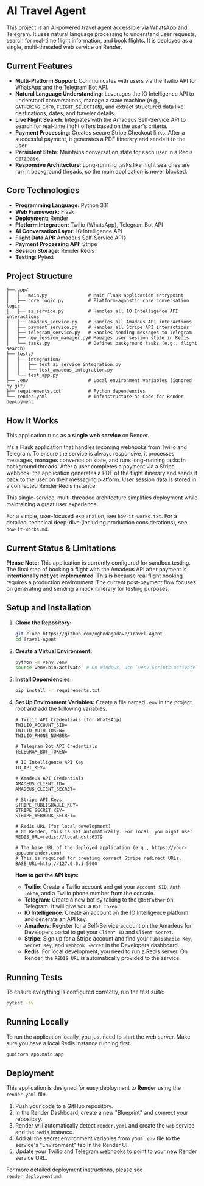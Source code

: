 # AI Travel Agent

This project is an AI-powered travel agent accessible via WhatsApp and Telegram. It uses natural language processing to understand user requests, search for real-time flight information, and book flights. It is deployed as a single, multi-threaded web service on Render.

## Current Features
- **Multi-Platform Support**: Communicates with users via the Twilio API for WhatsApp and the Telegram Bot API.
- **Natural Language Understanding**: Leverages the IO Intelligence API to understand conversations, manage a state machine (e.g., `GATHERING_INFO`, `FLIGHT_SELECTION`), and extract structured data like destinations, dates, and traveler details.
- **Live Flight Search**: Integrates with the Amadeus Self-Service API to search for real-time flight offers based on the user's criteria.
- **Payment Processing**: Creates secure Stripe Checkout links. After a successful payment, it generates a PDF itinerary and sends it to the user.
- **Persistent State**: Maintains conversation state for each user in a Redis database.
- **Responsive Architecture**: Long-running tasks like flight searches are run in background threads, so the main application is never blocked.

## Core Technologies
- **Programming Language:** Python 3.11
- **Web Framework:** Flask
- **Deployment:** Render
- **Platform Integration:** Twilio (WhatsApp), Telegram Bot API
- **AI Conversation Layer:** IO Intelligence API
- **Flight Data API:** Amadeus Self-Service APIs
- **Payment Processing API:** Stripe
- **Session Storage:** Render Redis
- **Testing**: Pytest

## Project Structure
```
├── app/
│   ├── main.py               # Main Flask application entrypoint
│   ├── core_logic.py         # Platform-agnostic core conversation logic
│   ├── ai_service.py         # Handles all IO Intelligence API interactions
│   ├── amadeus_service.py    # Handles all Amadeus API interactions
│   ├── payment_service.py    # Handles all Stripe API interactions
│   ├── telegram_service.py   # Handles sending messages to Telegram
│   ├── new_session_manager.py# Manages user session state in Redis
│   └── tasks.py              # Defines background tasks (e.g., flight search)
├── tests/
│   ├── integration/
│   │   ├── test_ai_service_integration.py
│   │   └── test_amadeus_integration.py
│   └── test_app.py
├── .env                      # Local environment variables (ignored by git)
├── requirements.txt          # Python dependencies
└── render.yaml               # Infrastructure-as-Code for Render deployment
```

## How It Works

This application runs as a **single web service** on Render.

It's a Flask application that handles incoming webhooks from Twilio and Telegram. To ensure the service is always responsive, it processes messages, manages conversation state, and runs long-running tasks in background threads. After a user completes a payment via a Stripe webhook, the application generates a PDF of the flight itinerary and sends it back to the user on their messaging platform. User session data is stored in a connected Render Redis instance.

This single-service, multi-threaded architecture simplifies deployment while maintaining a great user experience.

For a simple, user-focused explanation, see `how-it-works.txt`.
For a detailed, technical deep-dive (including production considerations), see `how-it-works.md`.

## Current Status & Limitations
**Please Note:** This application is currently configured for sandbox testing. The final step of booking a flight with the Amadeus API after payment is **intentionally not yet implemented**. This is because real flight booking requires a production environment. The current post-payment flow focuses on generating and sending a mock itinerary for testing purposes.

## Setup and Installation

1.  **Clone the Repository:**
    ```bash
    git clone https://github.com/ugbodagadave/Travel-Agent
    cd Travel-Agent
    ```

2.  **Create a Virtual Environment:**
    ```bash
    python -m venv venv
    source venv/bin/activate  # On Windows, use `venv\Scripts\activate`
    ```

3.  **Install Dependencies:**
    ```bash
    pip install -r requirements.txt
    ```

4.  **Set Up Environment Variables:**
    Create a file named `.env` in the project root and add the following variables.

    ```
    # Twilio API Credentials (for WhatsApp)
    TWILIO_ACCOUNT_SID=
    TWILIO_AUTH_TOKEN=
    TWILIO_PHONE_NUMBER=

    # Telegram Bot API Credentials
    TELEGRAM_BOT_TOKEN=

    # IO Intelligence API Key
    IO_API_KEY=

    # Amadeus API Credentials
    AMADEUS_CLIENT_ID=
    AMADEUS_CLIENT_SECRET=

    # Stripe API Keys
    STRIPE_PUBLISHABLE_KEY=
    STRIPE_SECRET_KEY=
    STRIPE_WEBHOOK_SECRET=

    # Redis URL (for local development)
    # On Render, this is set automatically. For local, you might use:
    REDIS_URL=redis://localhost:6379

    # The base URL of the deployed application (e.g., https://your-app.onrender.com)
    # This is required for creating correct Stripe redirect URLs.
    BASE_URL=http://127.0.0.1:5000
    ```

    **How to get the API keys:**
    - **Twilio**: Create a Twilio account and get your `Account SID`, `Auth Token`, and a Twilio phone number from the console.
    - **Telegram**: Create a new bot by talking to the `@BotFather` on Telegram. It will give you a `Bot Token`.
    - **IO Intelligence**: Create an account on the IO Intelligence platform and generate an API key.
    - **Amadeus**: Register for a Self-Service account on the Amadeus for Developers portal to get your `Client ID` and `Client Secret`.
    - **Stripe**: Sign up for a Stripe account and find your `Publishable Key`, `Secret Key`, and `Webhook Secret` in the Developers dashboard.
    - **Redis**: For local development, you need to run a Redis server. On Render, the `REDIS_URL` is automatically provided to the service.

## Running Tests
To ensure everything is configured correctly, run the test suite:
```bash
pytest -sv
```

## Running Locally
To run the application locally, you just need to start the web server. Make sure you have a local Redis instance running first.

```bash
gunicorn app.main:app
```

## Deployment
This application is designed for easy deployment to **Render** using the `render.yaml` file.

1.  Push your code to a GitHub repository.
2.  In the Render Dashboard, create a new "Blueprint" and connect your repository.
3.  Render will automatically detect `render.yaml` and create the `web` service and the `redis` instance.
4.  Add all the secret environment variables from your `.env` file to the service's "Environment" tab in the Render UI.
5.  Update your Twilio and Telegram webhooks to point to your new Render service URL.

For more detailed deployment instructions, please see `render_deployment.md`. 